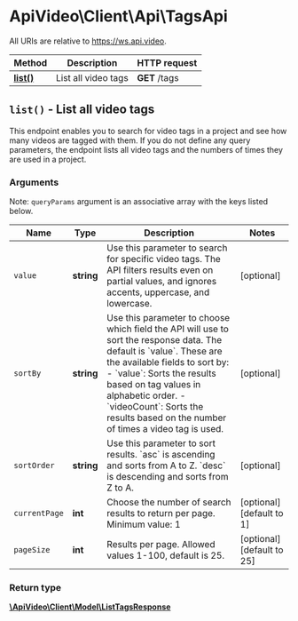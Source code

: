 # ApiVideo\Client\Api\TagsApi

All URIs are relative to https://ws.api.video.

Method | Description | HTTP request
------------- | ------------- | -------------
[**list()**](TagsApi.md#list) | List all video tags | **GET** /tags


## **`list()` - List all video tags**



This endpoint enables you to search for video tags in a project and see how many videos are tagged with them. If you do not define any query parameters, the endpoint lists all video tags and the numbers of times they are used in a project.

### Arguments





Note: `queryParams` argument is an associative array with the keys listed below.

Name | Type | Description | Notes
------------- | ------------- | ------------- | ------------- 
 `value` | **string**| Use this parameter to search for specific video tags. The API filters results even on partial values, and ignores accents, uppercase, and lowercase. | [optional]
 `sortBy` | **string**| Use this parameter to choose which field the API will use to sort the response data. The default is &#x60;value&#x60;.  These are the available fields to sort by:  - &#x60;value&#x60;: Sorts the results based on tag values in alphabetic order. - &#x60;videoCount&#x60;: Sorts the results based on the number of times a video tag is used. | [optional]
 `sortOrder` | **string**| Use this parameter to sort results. &#x60;asc&#x60; is ascending and sorts from A to Z. &#x60;desc&#x60; is descending and sorts from Z to A. | [optional]
 `currentPage` | **int**| Choose the number of search results to return per page. Minimum value: 1 | [optional] [default to 1]
 `pageSize` | **int**| Results per page. Allowed values 1-100, default is 25. | [optional] [default to 25]






### Return type

[**\ApiVideo\Client\Model\ListTagsResponse**](../Model/ListTagsResponse.md)




